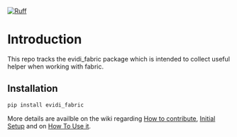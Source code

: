 [![Ruff](https://img.shields.io/endpoint?url=https://raw.githubusercontent.com/astral-sh/ruff/main/assets/badge/v2.json)](https://github.com/astral-sh/ruff)

# Introduction 
This repo tracks the evidi_fabric package which is intended to collect useful helper when working with fabric.

## Installation
```bash
pip install evidi_fabric
```
More details are availble on the wiki regarding [How to contribute](./.wiki/how-to-contribute.md), [Initial Setup](./.wiki/initial-setup.md) and on [How To Use it](./.wiki/how-to-use.md). 

